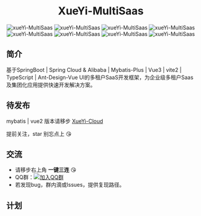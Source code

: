 <h1 align="center">XueYi-MultiSaas</h1>

<p align="center">
    <a>
       <img src="https://img.shields.io/badge/XueYi--MultiSaas-v1.0.0-brightgreen" alt="xueYi-MultiSaas">
    </a>
    <a>
       <img src="https://img.shields.io/badge/SpringBoot-2.5.6-brightgreen" alt="xueYi-MultiSaas">
    </a>
    <a>
       <img src="https://img.shields.io/badge/Spring%20Cloud%20%26%20Alibaba-2021.1-brightgreen" alt="xueYi-MultiSaas">
    </a>
    <a>
       <img src="https://img.shields.io/badge/Vue3-Ant--Design--Vue-green" alt="xueYi-MultiSaas">
    </a>
    <a>
       <img src="https://img.shields.io/badge/vite2-TypeScript-green" alt="xueYi-MultiSaas">
    </a>
    <a>
       <img src="https://img.shields.io/badge/Mybatis--Plus-3.4.0%2B-brightgreen" alt="xueYi-MultiSaas">
    </a>
    <a>
       <img src="https://gitee.com/xueyitiantang/XueYi-MultiSaas/badge/star.svg?theme=dark" alt="xueYi-MultiSaas">
    </a>
    <a>
       <img src="https://gitee.com/xueyitiantang/XueYi-MultiSaas/badge/fork.svg?theme=dark" alt="xueYi-MultiSaas">
    </a>
</p>

## 简介
基于SpringBoot | Spring Cloud & Alibaba | Mybatis-Plus | Vue3 | vite2 | TypeScript | Ant-Design-Vue UI的多租户SaaS开发框架，为企业级多租户Saas及集团化应用提供快速开发解决方案。

## 待发布
mybatis | vue2 版本请移步 [XueYi-Cloud](https://gitee.com/xueyitiantang/XueYi-Cloud)

提前关注，star 别忘点上 :kissing_heart:

## 交流
- 请移步右上角  **一键三连** :kissing_heart:
- QQ群：[![加入QQ群](https://img.shields.io/badge/779343138-blue.svg)](https://jq.qq.com/?_wv=1027&k=zw11JJhj)
- 若发现bug，群内滴或Issues，提供复现路径。

## 计划
